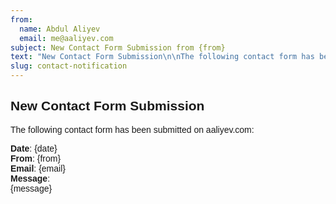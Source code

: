 ```yaml
---
from:
  name: Abdul Aliyev
  email: me@aaliyev.com
subject: New Contact Form Submission from {from}
text: "New Contact Form Submission\n\nThe following contact form has been submitted on aaliyev.com:\n\nDate: {date}\n\nFrom: {from}\n\nEmail: {email}\n\nMessage:\n\n{message}"
slug: contact-notification
---
```


<div style="font-family: Helvetica, sans-serif;">

## New Contact Form Submission

The following contact form has been submitted on aaliyev.com:

**Date**: {date}<br>
**From**: {from}<br>
**Email**: {email}<br>
**Message**:<br>
{message}

</div>

